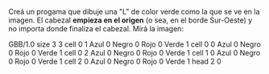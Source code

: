 Creá un progama que dibuje una "L" de color verde como la que se ve en la imagen. El cabezal **empieza en el origen** (o sea, en el borde Sur-Oeste) y no importa donde finaliza el cabezal. Mirá la imagen:

<gs-board>
  GBB/1.0
    size 3 3
    cell 0 1 Azul 0 Negro 0 Rojo 0 Verde 1
    cell 0 0 Azul 0 Negro 0 Rojo 0 Verde 1
    cell 0 2 Azul 0 Negro 0 Rojo 0 Verde 1
    cell 1 0 Azul 0 Negro 0 Rojo 0 Verde 1
    cell 2 0 Azul 0 Negro 0 Rojo 0 Verde 1
    head 2 0
<gs-board>